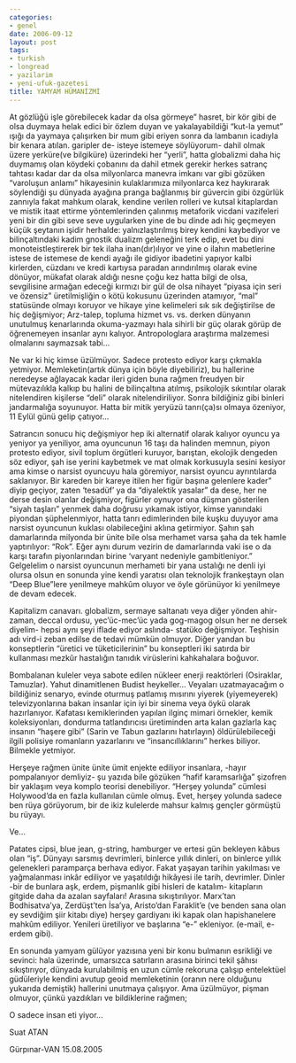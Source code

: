 ```yaml
---
categories:
- genel
date: 2006-09-12
layout: post
tags:
- turkish
- longread
- yazilarim
- yeni-ufuk-gazetesi
title: YAMYAM HÜMANİZMİ
---
```


At gözlüğü işle görebilecek kadar da olsa görmeye” hasret, bir kör gibi de olsa duymaya helak edici bir özlem duyan ve yakalayabildiği “kut-la yemut” ışığı da yaymaya çalışırken bir mum gibi eriyen sonra da lambanın icadıyla bir kenara atılan. garipler de- isteye istemeye söylüyorum- dahil olmak üzere yerküre(ve bilgiküre) üzerindeki her “yerli”, hatta globalizmi daha hiç duymamış olan köydeki çobanını da dahil etmek gerekir herkes satranç tahtası kadar dar da olsa milyonlarca manevra imkanı var gibi gözüken “varoluşun anlamı” hikayesinin kulaklarımıza milyonlarca kez haykırarak söylendiği şu dünyada ayağına pranga bağlanmış bir güvercin gibi özgürlük zannıyla fakat mahkum olarak, kendine verilen rolleri ve kutsal kitaplardan ve mistik itaat ettirme yöntemlerinden çalınmış metaforik vicdani vazifeleri yeni bir din gibi seve seve uygularken yine de bu dinde adı hiç geçmeyen küçük şeytanın işidir herhalde: yalnızlaştırılmış birey kendini kaybediyor ve bilinçaltındaki kadim gnostik dualizm geleneğini terk edip, evet bu dini monoteistleştirerek bir tek ilaha inan(dır)ılıyor ve yine o ilahın mabetlerine istese de istemese de kendi ayağı ile gidiyor ibadetini yapıyor kalbi kirlerden, cüzdanı ve kredi kartıysa paradan arındırılmış olarak evine dönüyor, mükafat olarak aldığı nesne çoğu kez hatta bilgi de olsa, sevgilisine armağan edeceği kırmızı bir gül de olsa nihayet “piyasa için seri ve özensiz” üretilmişliğin o kötü kokusunu üzerinden atamıyor, “mal” statüsünde olmayı koruyor ve hikaye yine kelimeleri sık sık değiştirilse de hiç değişmiyor; Arz-talep, topluma hizmet vs. vs. derken dünyanın unutulmuş kenarlarında okuma-yazmayı hala sihirli bir güç olarak görüp de öğrenemeyen insanlar aynı kalıyor. Antropologlara araştırma malzemesi olmalarını saymazsak tabi...

Ne var ki hiç kimse üzülmüyor. Sadece protesto ediyor karşı çıkmakla yetmiyor. Memleketin(artık dünya için böyle diyebiliriz), bu hallerine neredeyse ağlayacak kadar ileri giden buna rağmen freudyen bir mütevazılıkla kalkıp bu halini de bilinçaltına atılmış, psikolojik sıkıntılar olarak nitelendiren kişilerse “deli” olarak nitelendiriliyor. Sonra bildiğiniz gibi binleri jandarmalığa soyunuyor. Hatta bir mitik yeryüzü tanrı(ça)sı olmaya özeniyor, 11 Eylül günü gelip çatıyor...

Satrancın sonucu hiç değişmiyor hep iki alternatif olarak kalıyor oyuncu ya yeniyor ya yeniliyor, ama oyuncunun 16 taşı da halinden memnun, piyon protesto ediyor, sivil toplum örgütleri kuruyor, barıştan, ekolojik dengeden söz ediyor, şah ise yerini kaybetmek ve mat olmak korkusuyla sesini kesiyor ama kimse o narsist oyuncuyu hala göremiyor, narsist oyuncu ayrıntılarda saklanıyor. Bir kareden bir kareye itilen her figür başına gelenlere kader” diyip geçiyor, zaten ‘tesadüf’ ya da “diyalektik yasalar” da dese, her ne derse desin olanlar değişmiyor, figürler oynuyor ona düşman gösterilen “siyah taşları” yenmek daha doğrusu yıkamak istiyor, kimse yanındaki piyondan şüphelenmiyor, hatta tanrı edimlerinden bile kuşku duyuyor ama narsist oyuncunun kuklası olabileceğini aklına getirmiyor. Şahın şah damarlarında milyonda bir ünite bile olsa merhamet varsa şaha da tek hamle yaptırılıyor: “Rok”. Eğer aynı durum vezirin de damarlarında vaki ise o da karşı tarafın piyonlarından birine ‘varyant nedeniyle gambitleniyor.” Gelgelelim o narsist oyuncunun merhameti bir yana ustalığı ne denli iyi olursa olsun en sonunda yine kendi yaratısı olan teknolojik frankeştayn olan “Deep Blue”lere yenilmeye mahkûm oluyor ve öyle görünüyor ki yenilmeye de devam edecek.

Kapitalizm canavarı. globalizm, sermaye saltanatı veya diğer yönden ahir-zaman, deccal ordusu, yec’üc-mec’üc yada gog-magog olsun her ne dersek diyelim- hepsi aynı şeyi iflade ediyor aslında- statüko değişmiyor. Teşhisin adı vird-i zeban edilse de tedavi mümkün olmuyor. Diğer yandan bu konseptlerin “üretici ve tüketicilerinin” bu konseptleri iki satırda bir kullanması mezkûr hastalığın tanıdık virüslerini kahkahalara boğuvor.

Bombalanan kuleler veya sabote edilen nükleer enerji reaktörleri (Osiraklar, Tamuzlar). Yahut dinamitlenen Budist heykeller… Veyaları uzatmayacağım o bildiğiniz senaryo, evinde oturmuş patlamış mısırını yiyerek (yiyemeyerek) televizyonlarına bakan insanlar için iyi bir sinema veya öykü olarak hazırlanıyor. Kafatası kemiklerinden yapılan ilginç mimari örnekler, kemik koleksiyonları, dondurma tatlandırıcısı üretiminden arta kalan gazlarla kaç insanın “haşere gibi” (Sarin ve Tabun gazlarını hatırlayın) öldürülebileceği ilgili polisiye romanların yazarlarını ve “insancıllıklarını” herkes biliyor. Bilmekle yetmiyor.

Herşeye rağmen ünite ünite ümit enjekte ediliyor insanlara, -hayır pompalanıyor demliyiz- şu yazıda bile gözüken “hafif karamsarlığa” şizofren bir yaklaşım veya komplo teorisi denebiliyor. “Herşey yolunda” cümlesi Holywood’da en fazla kullanılan cümle olmuş. Evet, herşey yolunda sadece ben rüya görüyorum, bir de ikiz kulelerde mahsur kalmış gençler görmüştü bu rüyayı.

Ve...

Patates cipsi, blue jean, g-string, hamburger ve ertesi gün bekleyen kâbus olan “iş”. Dünyayı sarsmış devrimleri, binlerce yıllık dinleri, on binlerce yıllık gelenekleri paramparça berhava ediyor. Fakat yaşayan tarihin yakılması ve yağmalanması inkâr ediliyor ve yaşatıldığı hikâyesi ile tarih, devrimler. Dinler -bir de bunlara aşk, erdem, pişmanlık gibi hisleri de katalım- kitapların gitgide daha da azalan sayfaları! Arasına sıkıştırılıyor. Marx’tan Bodhisatva’ya, Zerdüşt’ten İsa’ya, Aristo’dan Faraklit’e (ve benden sana olan ey sevdiğim şiir kitabı diye) herşey gardiyanı iki kapak olan hapishanelere mahkûm ediliyor. Yenileri üretiliyor ve başlarına “e-” ekleniyor. (e-mail, e-erdem gibi).

En sonunda yamyam gülüyor yazısına yeni bir konu bulmanın esrikliği ve sevinci: hala üzerinde, umarsızca satırların arasına birinci tekil şâhısı sıkıştırıyor, dünyada kurulabilmiş en uzun cümle rekoruna çalışıp entelektüel güdüleriyle kendini avutup geoid memleketinin (oranın nere olduğunu yukarıda demiştik) hallerini unutmaya çalışıyor. Ama üzülmüyor, pişman olmuyor, çünkü yazdıkları ve bildiklerine rağmen;

O sadece insan eti yiyor...

Suat ATAN

Gürpınar-VAN 15.08.2005
